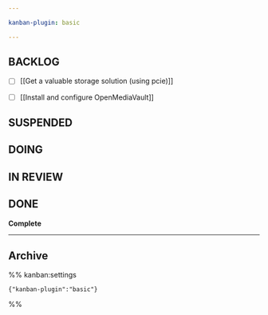 ```yaml
---

kanban-plugin: basic

---
```


## BACKLOG

- [ ] [[Get a valuable storage solution (using pcie)]]
- [ ] [[Install and configure OpenMediaVault]]


## SUSPENDED



## DOING



## IN REVIEW



## DONE

**Complete**


***

## Archive

%% kanban:settings
```
{"kanban-plugin":"basic"}
```
%%